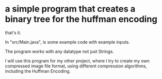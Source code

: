 # a simple program that creates a binary tree for the huffman encoding 
that's it.

In "src/Main.java", is some example code with example inputs.

The program works with any datatype not just Strings.

I will use this program for my other project, where I try to create my own compressed image file format, using different compression algorithms, including the Huffman Encoding.